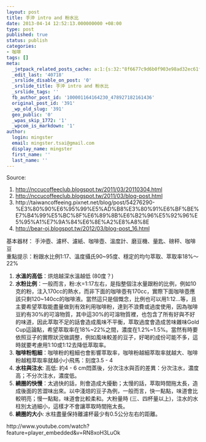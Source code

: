 ```yaml
---
layout: post
title: 手沖 intro and 粉水比
date: 2013-04-14 12:52:13.000000000 +08:00
type: post
published: true
status: publish
categories:
- 咖啡
tags: []
meta:
  _jetpack_related_posts_cache: a:1:{s:32:"8f6677c9d6b0f903e98ad32ec61f8deb";a:2:{s:7:"expires";i:1456219764;s:7:"payload";a:3:{i:0;a:1:{s:2:"id";i:940;}i:1;a:1:{s:2:"id";i:69;}i:2;a:1:{s:2:"id";i:158;}}}}
  _edit_last: '40718'
  _srslide_disable_on_post: '0'
  _srslide_title: 手沖 intro and 粉水比
  _srslide_tags: ''
  fb_author_post_id: '100001164164230_478927182161436'
  original_post_id: '391'
  _wp_old_slug: '391'
  geo_public: '0'
  _wpas_skip_1772: '1'
  _wpcom_is_markdown: '1'
author:
  login: mingster
  email: mingster.tsai@gmail.com
  display_name: mingster
  first_name: ''
  last_name: ''
---
```

<p>Source:</p>
<ol>
<li><a title="http://nccucoffeeclub.blogspot.tw/2011/03/20110304.html" href="http://nccucoffeeclub.blogspot.tw/2011/03/20110304.html">http://nccucoffeeclub.blogspot.tw/2011/03/20110304.html</a></li>
<li><a title="http://nccucoffeeclub.blogspot.tw/2011/03/blog-post.html" href="http://nccucoffeeclub.blogspot.tw/2011/03/blog-post.html">http://nccucoffeeclub.blogspot.tw/2011/03/blog-post.html</a></li>
<li>http://taiwancoffeeing.pixnet.net/blog/post/54276290-%E3%80%90%E6%95%99%E5%AD%B8%E3%80%91%E6%BF%BE%E7%B4%99%E5%BC%8F%E6%89%8B%E6%B2%96%E5%92%96%E5%95%A1%E7%9A%84%E6%8E%A2%E8%A8%8E</li>
<li><a href="http://bear-oj.blogspot.tw/2012/03/blog-post_16.html">http://bear-oj.blogspot.tw/2012/03/blog-post_16.html</a></li>
</ol>
<p>基本器材： 手沖壺、濾杯、濾紙、咖啡壺、溫度計、磨豆機、量匙、磅秤、咖啡豆<br />
重點提示：粉跟水比例1:17、溫度攝氏90~95度、穩定的均勻萃取、萃取率18%～22%</p>
<ol>
<li><strong>水溫的高低</strong>：烘焙越深水溫越低 (80度？)</li>
<li><strong>水粉比例</strong>：一般而言，粉:水=1:17左右，是指整個注水量跟粉的比例，例如10克的粉，注入170cc的熱水，而非下面的咖啡壺有170cc，實際下面咖啡壺應該只剩120~140cc的咖啡液。當然這只是個慨念，比例也可以用1:12…等，且主要希望萃取能盡量做到有效利用咖啡粉，達到不浪費或過度使用，因為咖啡豆約有30%的可溶物質，其中這30%的可溶物質裡，也包含了所有好與不好的味道，因此萃取不足的話會造成風味不平衡，萃取過度會造成苦味雜味Gold Cup這論點，希望萃取率在18%~22%之間，濃度在1.2%~1.5%。當然有時要依照豆子的實際狀況做調整，例如風味較差的豆子，好喝的成份可能不多，這時就要考慮用1:10或1:12去降低萃取率。</li>
<li><strong>咖啡粉粗細</strong>：咖啡粉的粗細也會影響萃取率，咖啡粉越細萃取率就越大、咖啡粉越粗萃取率就越小小飛馬：刻度3.5 - 4</li>
<li><strong>水柱與注水</strong>: 高低: 約4 - 6 cm悶蒸後，分次注水與否的差異：分次注水，濃度高；不分次注水，濃度低。</li>
<li><strong>繞圈的快慢</strong>：太過快的話，則會造成大擾動；太慢的話，萃取時間拖太長，造成後面的苦澀味出來。以中淺焙的豆子為例，一般而言，快一點點，味道會比較明亮；慢一點點，味道會比較柔和。大粉量時 (三、四杯量以上)，注水的水柱別太過細小，這樣才不會讓萃取時間拖太長。</li>
<li><strong>繞圈的大小</strong>: 水柱盡量保持離濾杯最少有0.5公分左右的距離。</li>
</ol>
<p>http://www.youtube.com/watch?feature=player_embedded&amp;v=RN8xoH3LuOk</p>
